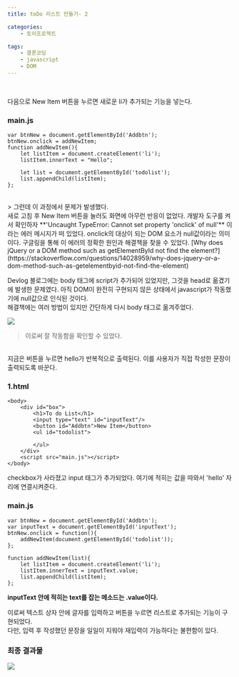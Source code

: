 ```yaml
---
title: toDo 리스트 만들기- 2

categories: 
    - 토이프로젝트

tags: 
    - 클론코딩
    - javascript
    - DOM
---
```

<br> 
<!-- 태그 사용은 성공적이었다. html과 연동되는 부분이 있는 걸까? -->

다음으로 New Item 버튼을 누르면 새로운 li가 추가되는 기능을 넣는다. 

### main.js
```
var btnNew = document.getElementById('Addbtn');
btnNew.onclick = addNewItem;
function addNewItem(){
    let listItem = document.createElement('li');
    listItem.innerText = "Hello";

    let list = document.getElementById('todolist');
    list.appendChild(listItem);
};
```
<br>
> 그런데 이 과정에서 문제가 발생했다.
<br>
새로 고침 후 New Item 버튼을 눌러도 화면에 아무런 반응이 없었다. 개발자 도구를 켜서 확인하자 **'Uncaught TypeError: Cannot set property 'onclick' of null'** 이라는 에러 메시지가 떠 있었다. onclick의 대상이 되는 DOM 요소가 null값이라는 의미이다.  
구글링을 통해 이 에러의 정확한 원인과 해결책을 찾을 수 있었다.  
[Why does jQuery or a DOM method such as getElementById not find the element?](https://stackoverflow.com/questions/14028959/why-does-jquery-or-a-dom-method-such-as-getelementbyid-not-find-the-element)

Devlog 블로그에는 body 태그에 script가 추가되어 있었지만, 그것을 head로 옮겼기에 발생한 문제였다. 아직 DOM이 완전히 구현되지 않은 상태에서 javascript가 작동했기에 null값으로 인식된 것이다.  
해결책에는 여러 방법이 있지만 간단하게 다시 body 태그로 옮겨주었다.


![](https://dulcis-hortus.github.io//assets/images/2_hello.JPG)  
> 이로써 잘 작동함을 확인할 수 있었다.
<br>
지금은 버튼을 누르면 hello가 반복적으로 출력된다. 이를 사용자가 직접 작성한 문장이 출력되도록 바꾼다.

### 1.html
```
<body>
    <div id="box">
        <h1>To do List</h1>
        <input type="text" id="inputText"/>
        <button id="Addbtn">New Item</button>
        <ul id="todolist">
            
        </ul>
    </div>
    <script src="main.js"></script>
</body>

```

checkbox가 사라졌고 input 태그가 추가되었다. 여기에 적히는 값을 따와서 'hello' 자리에 연결시켜준다.

### main.js
```
var btnNew = document.getElementById('Addbtn');
var inputText = document.getElementById('inputText');
btnNew.onclick = function(){
    addNewItem(document.getElementById('todolist'));
};

function addNewItem(list){
    let listItem = document.createElement('li');
    listItem.innerText = inputText.value;
    list.appendChild(listItem);
};

```

**inputText 안에 적히는 text를 잡는 메소드는 .value이다.**

이로써 텍스트 상자 안에 글자를 입력하고 버튼을 누르면 리스트로 추가되는 기능이 구현되었다.  
다만, 입력 후 작성했던 문장을 일일이 지워야 재입력이 가능하다는 불편함이 있다.  

### 최종 결과물

![](https://dulcis-hortus.github.io//assets/images/2_최종결과물.JPG)




